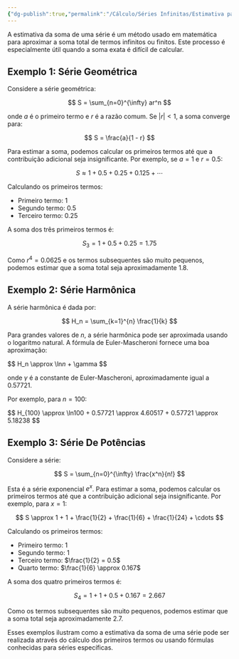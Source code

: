 ```yaml
---
{"dg-publish":true,"permalink":"/Cálculo/Séries Infinitas/Estimativa para a Soma de uma Série/","dgPassFrontmatter":true,"created":"2025-03-19T09:00:56.315-03:00"}
---
```


A estimativa da soma de uma série é um método usado em matemática para aproximar a soma total de termos infinitos ou finitos. Este processo é especialmente útil quando a soma exata é difícil de calcular.

## Exemplo 1: Série Geométrica

Considere a série geométrica:

$$
S = \sum_{n=0}^{\infty} ar^n
$$

onde $a$ é o primeiro termo e $r$ é a razão comum. Se $|r| < 1$, a soma converge para:

$$
S = \frac{a}{1 - r}
$$

Para estimar a soma, podemos calcular os primeiros termos até que a contribuição adicional seja insignificante. Por exemplo, se $a = 1$ e $r = 0.5$:

$$
S \approx 1 + 0.5 + 0.25 + 0.125 + \cdots
$$

Calculando os primeiros termos:

- Primeiro termo: $1$
- Segundo termo: $0.5$
- Terceiro termo: $0.25$

A soma dos três primeiros termos é:

$$
S_3 = 1 + 0.5 + 0.25 = 1.75
$$

Como $r^4 = 0.0625$ e os termos subsequentes são muito pequenos, podemos estimar que a soma total seja aproximadamente $1.8$.

## Exemplo 2: Série Harmônica

A série harmônica é dada por:

$$
H_n = \sum_{k=1}^{n} \frac{1}{k}
$$

Para grandes valores de $n$, a série harmônica pode ser aproximada usando o logaritmo natural. A fórmula de Euler-Mascheroni fornece uma boa aproximação:

$$
H_n \approx \ln$n$ + \gamma
$$

onde $\gamma$ é a constante de Euler-Mascheroni, aproximadamente igual a $0.57721$.

Por exemplo, para $n = 100$:

$$
H_{100} \approx \ln$100$ + 0.57721 \approx 4.60517 + 0.57721 \approx 5.18238
$$

## Exemplo 3: Série De Potências

Considere a série:

$$
S = \sum_{n=0}^{\infty} \frac{x^n}{n!}
$$

Esta é a série exponencial $e^x$. Para estimar a soma, podemos calcular os primeiros termos até que a contribuição adicional seja insignificante. Por exemplo, para $x = 1$:

$$
S \approx 1 + 1 + \frac{1}{2} + \frac{1}{6} + \frac{1}{24} + \cdots
$$

Calculando os primeiros termos:

- Primeiro termo: $1$
- Segundo termo: $1$
- Terceiro termo: $\frac{1}{2} = 0.5$
- Quarto termo: $\frac{1}{6} \approx 0.167$

A soma dos quatro primeiros termos é:

$$
S_4 = 1 + 1 + 0.5 + 0.167 = 2.667
$$

Como os termos subsequentes são muito pequenos, podemos estimar que a soma total seja aproximadamente $2.7$.

Esses exemplos ilustram como a estimativa da soma de uma série pode ser realizada através do cálculo dos primeiros termos ou usando fórmulas conhecidas para séries específicas.
